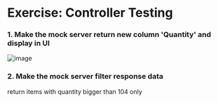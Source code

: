# Exercise: Controller Testing
### 1. Make the mock server return new column 'Quantity' and display in UI 
![image](https://user-images.githubusercontent.com/23159761/42564645-e616464c-8533-11e8-9878-b0ab0f0e4023.png)


### 2. Make the mock server filter response data

return items with quantity bigger than 104 only
